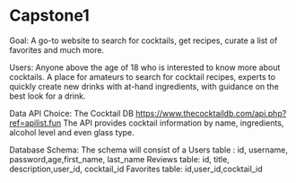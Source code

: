 # Capstone1

Goal:
A go-to website to search for cocktails, get recipes, curate a list of favorites and much more.

Users: 
Anyone above the age of 18 who is  interested to know more about cocktails. A place for amateurs to search for cocktail recipes, experts to quickly create new drinks with at-hand ingredients, with guidance on the best look for a drink.

Data
API Choice: The Cocktail DB
https://www.thecocktaildb.com/api.php?ref=apilist.fun
The API provides cocktail information by name, ingredients, alcohol level and even glass type.



Database Schema:
The schema will consist of a 
Users  table : id, username, password,age,first_name, last_name
Reviews table: id, title, description,user_id, cocktail_id
Favorites table: id,user_id,cocktail_id


